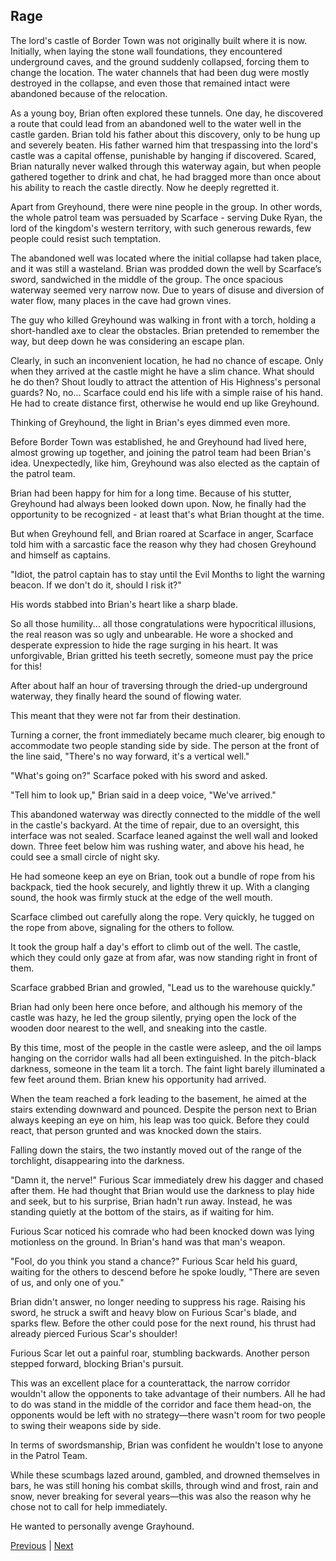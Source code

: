 ## Rage
The lord's castle of Border Town was not originally built where it is now. Initially, when laying the stone wall foundations, they encountered underground caves, and the ground suddenly collapsed, forcing them to change the location. The water channels that had been dug were mostly destroyed in the collapse, and even those that remained intact were abandoned because of the relocation.

As a young boy, Brian often explored these tunnels. One day, he discovered a route that could lead from an abandoned well to the water well in the castle garden. Brian told his father about this discovery, only to be hung up and severely beaten. His father warned him that trespassing into the lord's castle was a capital offense, punishable by hanging if discovered. Scared, Brian naturally never walked through this waterway again, but when people gathered together to drink and chat, he had bragged more than once about his ability to reach the castle directly. Now he deeply regretted it.

Apart from Greyhound, there were nine people in the group. In other words, the whole patrol team was persuaded by Scarface - serving Duke Ryan, the lord of the kingdom's western territory, with such generous rewards, few people could resist such temptation.

The abandoned well was located where the initial collapse had taken place, and it was still a wasteland. Brian was prodded down the well by Scarface’s sword, sandwiched in the middle of the group. The once spacious waterway seemed very narrow now. Due to years of disuse and diversion of water flow, many places in the cave had grown vines.

The guy who killed Greyhound was walking in front with a torch, holding a short-handled axe to clear the obstacles. Brian pretended to remember the way, but deep down he was considering an escape plan.

Clearly, in such an inconvenient location, he had no chance of escape. Only when they arrived at the castle might he have a slim chance. What should he do then? Shout loudly to attract the attention of His Highness's personal guards? No, no... Scarface could end his life with a simple raise of his hand. He had to create distance first, otherwise he would end up like Greyhound.

Thinking of Greyhound, the light in Brian's eyes dimmed even more.

Before Border Town was established, he and Greyhound had lived here, almost growing up together, and joining the patrol team had been Brian's idea. Unexpectedly, like him, Greyhound was also elected as the captain of the patrol team.

Brian had been happy for him for a long time. Because of his stutter, Greyhound had always been looked down upon. Now, he finally had the opportunity to be recognized - at least that's what Brian thought at the time.

But when Greyhound fell, and Brian roared at Scarface in anger, Scarface told him with a sarcastic face the reason why they had chosen Greyhound and himself as captains.

"Idiot, the patrol captain has to stay until the Evil Months to light the warning beacon. If we don't do it, should I risk it?" 

His words stabbed into Brian's heart like a sharp blade.

So all those humility... all those congratulations were hypocritical illusions, the real reason was so ugly and unbearable. He wore a shocked and desperate expression to hide the rage surging in his heart. It was unforgivable, Brian gritted his teeth secretly, someone must pay the price for this!

After about half an hour of traversing through the dried-up underground waterway, they finally heard the sound of flowing water.

This meant that they were not far from their destination.

Turning a corner, the front immediately became much clearer, big enough to accommodate two people standing side by side. The person at the front of the line said, "There's no way forward, it's a vertical well."

"What's going on?" Scarface poked with his sword and asked.

"Tell him to look up," Brian said in a deep voice, "We've arrived."

This abandoned waterway was directly connected to the middle of the well in the castle's backyard. At the time of repair, due to an oversight, this interface was not sealed. Scarface leaned against the well wall and looked down. Three feet below him was rushing water, and above his head, he could see a small circle of night sky.

He had someone keep an eye on Brian, took out a bundle of rope from his backpack, tied the hook securely, and lightly threw it up. With a clanging sound, the hook was firmly stuck at the edge of the well mouth.

Scarface climbed out carefully along the rope. Very quickly, he tugged on the rope from above, signaling for the others to follow.

It took the group half a day's effort to climb out of the well. The castle, which they could only gaze at from afar, was now standing right in front of them.

Scarface grabbed Brian and growled, "Lead us to the warehouse quickly."

Brian had only been here once before, and although his memory of the castle was hazy, he led the group silently, prying open the lock of the wooden door nearest to the well, and sneaking into the castle. 

By this time, most of the people in the castle were asleep, and the oil lamps hanging on the corridor walls had all been extinguished. In the pitch-black darkness, someone in the team lit a torch. The faint light barely illuminated a few feet around them. Brian knew his opportunity had arrived. 

When the team reached a fork leading to the basement, he aimed at the stairs extending downward and pounced. Despite the person next to Brian always keeping an eye on him, his leap was too quick. Before they could react, that person grunted and was knocked down the stairs. 

Falling down the stairs, the two instantly moved out of the range of the torchlight, disappearing into the darkness. 

"Damn it, the nerve!" Furious Scar immediately drew his dagger and chased after them. He had thought that Brian would use the darkness to play hide and seek, but to his surprise, Brian hadn't run away. Instead, he was standing quietly at the bottom of the stairs, as if waiting for him. 

Furious Scar noticed his comrade who had been knocked down was lying motionless on the ground. In Brian's hand was that man's weapon. 

"Fool, do you think you stand a chance?" Furious Scar held his guard, waiting for the others to descend before he spoke loudly, "There are seven of us, and only one of you." 

Brian didn't answer, no longer needing to suppress his rage. Raising his sword, he struck a swift and heavy blow on Furious Scar's blade, and sparks flew. Before the other could pose for the next round, his thrust had already pierced Furious Scar's shoulder!

Furious Scar let out a painful roar, stumbling backwards. Another person stepped forward, blocking Brian's pursuit.

This was an excellent place for a counterattack, the narrow corridor wouldn't allow the opponents to take advantage of their numbers. All he had to do was stand in the middle of the corridor and face them head-on, the opponents would be left with no strategy—there wasn't room for two people to swing their weapons side by side. 

In terms of swordsmanship, Brian was confident he wouldn't lose to anyone in the Patrol Team. 

While these scumbags lazed around, gambled, and drowned themselves in bars, he was still honing his combat skills, through wind and frost, rain and snow, never breaking for several years—this was also the reason why he chose not to call for help immediately. 

He wanted to personally avenge Grayhound.



[Previous](CH0028.md) | [Next](CH0030.md)
